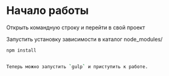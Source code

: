 # Начало работы

Открыть командную строку и перейти в свой проект 

Запустить установку зависимости в каталог node_modules/

```bash
npm install


Теперь можно запустить `gulp` и приступить к работе.
